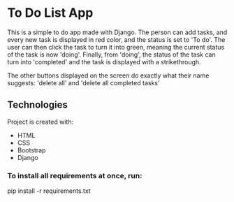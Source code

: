 # To Do List App

This is a simple to do app made with Django. The person can add tasks, and every new task is displayed in red color, and the status is set to 'To do'. The user can then click the task to turn it into green, meaning the current status of the task is now 'doing'. Finally, from 'doing', the status of the task can turn into 'completed' and the task is displayed with a strikethrough.

The other buttons displayed on the screen do exactly what their name suggests: 'delete all' and 'delete all completed tasks'

## Technologies
Project is created with:
* HTML
* CSS
* Bootstrap
* Django


### To install all requirements at once, run:
pip install -r requirements.txt
